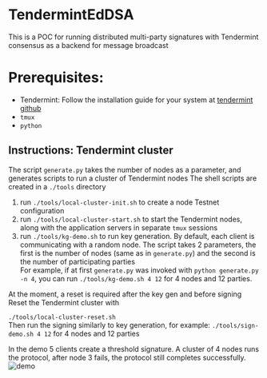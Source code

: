 # TendermintEdDSA

This is a POC for running distributed multi-party signatures with Tendermint consensus as a backend for message broadcast

# Prerequisites:
* Tendermint: Follow the installation guide for your system at [tendermint github](https://github.com/tendermint/tendermint)  
* `tmux`  
* `python`  

## Instructions: Tendermint cluster
The script `generate.py` takes the number of nodes as a parameter, and generates scripts to run a cluster of Tendermint nodes
The shell scripts are created in a `./tools` directory

1. run `./tools/local-cluster-init.sh` to create a node Testnet configuration
2. run `./tools/local-cluster-start.sh` to start the Tendermint nodes, along with the application servers in separate `tmux` sessions
3. run `./tools/kg-demo.sh` to run key generation. By default, each client is communicating with a random node.
The script takes 2 parameters, the first is the number of nodes (same as in `generate.py`) and the second is the number of participating parties  
For example, if at first `generate.py` was invoked with `python generate.py -n 4`, you can run `./tools/kg-demo.sh 4 12` for 4 nodes and 12 parties.

At the moment, a reset is required after the key gen and before signing
Reset the Tendermint cluster with 

`./tools/local-cluster-reset.sh`  
Then run the signing similarly to key generation, for example:
`./tools/sign-demo.sh 4 12` for 4 nodes and 12 parties

In the demo 5 clients create a threshold signature. A cluster of 4 nodes runs the protocol, after node 3 fails, the protocol still completes successfully.
![demo](./demo/tendermint-demo.gif)

